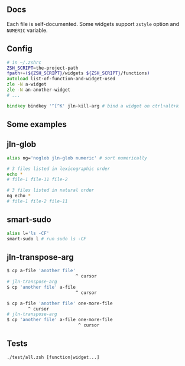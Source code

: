 ## Docs

Each file is self-documented. Some widgets support `zstyle` option and `NUMERIC` variable.

## Config

```zsh
# in ~/.zshrc
ZSH_SCRIPT=the-project-path
fpath+=(${ZSH_SCRIPT}/widgets ${ZSH_SCRIPT}/functions)
autoload list-of-function-and-widget-used
zle -N a-widget
zle -N an-another-widget
# ...

bindkey bindkey '^[^K' jln-kill-arg # bind a widget on ctrl+alt+k
```

## Some examples

## jln-glob

```zsh
alias ng='noglob jln-glob numeric' # sort numerically

# 3 files listed in lexicographic order
echo *
# file-1 file-11 file-2

# 3 files listed in natural order
ng echo *
# file-1 file-2 file-11
```

## smart-sudo

```zsh
alias l='ls -CF'
smart-sudo l # run sudo ls -CF
```

## jln-transpose-arg

```zsh
$ cp a-file 'another file'
                          ^ cursor
# jln-transpose-arg
$ cp 'another file' a-file
                          ^ cursor
```

```zsh
$ cp a-file 'another file' one-more-file
        ^ cursor
# jln-transpose-arg
$ cp 'another file' a-file one-more-file
                           ^ cursor
```

## Tests

    ./test/all.zsh [function|widget...]
